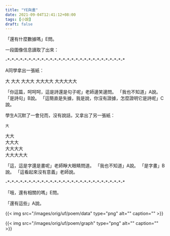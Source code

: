```yaml
---
title: "YE與畫"
date: 2021-09-04T12:41:12+08:00
tags: [小說]
draft: false
---
```


「還有什麼數據嗎」E問。

一段圖像信息讀取了出來：

-\*-\*-\*-\*-\*-\*-\*-\*-\*-\*-\*-\*-\*-\*-\*-\*-\*-\*-\*-\*-\*-\*-\*-\*-\*-\*-\*-\*

A同學拿出一張紙：

大 大大 大大大 大大大大 大大大大大

「你這篇，呵呵呵，這是詩還是句子呢」老師邊笑邊問。
「我也不知道」A說。
「是詩句」B說。
「這簡直是失據，我是說，你沒有證據，怎麼證明它是詩呢」C說。

學生A沉默了一會兒而，沒有說話，又拿出了另一張紙：  

    大  
   大大  
  大大大  
 大大大大  
大大大大大  

「這，這是字還是畫呢」老師睜大眼睛問道。
「我也不知道」A說。
「是字畫」B說。
「這看起來沒有意義」老師說。

-\*-\*-\*-\*-\*-\*-\*-\*-\*-\*-\*-\*-\*-\*-\*-\*-\*-\*-\*-\*-\*-\*-\*-\*-\*-\*-\*-\*


「哦，還有相關的嗎」E問。

「還有這些」A說。

{{< img src="/images/orig/uf/poem/data" type="png" alt="" caption="" >}}

{{< img src="/images/orig/uf/poem/graph" type="png" alt="" caption="" >}}